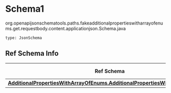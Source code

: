# Schema1
org.openapijsonschematools.paths.fakeadditionalpropertieswitharrayofenums.get.requestbody.content.applicationjson.Schema.java
```
type: JsonSchema
```

## Ref Schema Info
Ref Schema | Input Type | Output Type
---------- | ---------- | -----------
[**AdditionalPropertiesWithArrayOfEnums.AdditionalPropertiesWithArrayOfEnums1**](../../../../../../components/schemas/AdditionalPropertiesWithArrayOfEnums.md) |  | 

